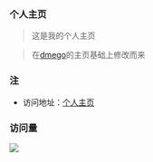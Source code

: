 ### 个人主页

> 这是我的个人主页

> 在[dmego](https://github.com/dmego/home.github.io)的主页基础上修改而来

### 注

- 访问地址：[个人主页](http://mrpaizi.xyz/)

### 访问量

![](http://profile-counter.glitch.me/MrPaiZi/count.svg)
